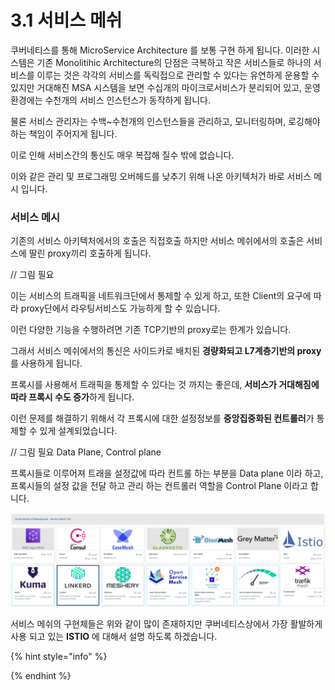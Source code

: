 # 3.1 서비스 메쉬

쿠버네티스를 통해 MicroService Architecture 를 보통 구현 하게 됩니다. 이러한 시스템은 기존 Monolitihic Architecture의 단점은 극복하고 작은 서비스들로 하나의 서비스를 이루는 것은 각각의 서비스를 독릭접으로 관리할 수 있다는 유연하게 운용할 수 있지만 거대해진 MSA 시스템을 보면 수십개의 마이크로서비스가 분리되어 있고, 운영환경에는 수천개의 서비스 인스턴스가 동작하게 됩니다.

물론 서비스 관리자는 수백\~수천개의 인스턴스들을 관리하고, 모니터링하며, 로깅해야 하는 책임이 주어지게 됩니다.

이로 인해 서비스간의 통신도 매우 복잡해 질수 밖에 없습니다.&#x20;

이와 같은 관리 및 프로그래밍 오버헤드를 낮추기 위해 나온 아키텍처가 바로 서비스 메시 입니다.



### 서비스 메시

&#x20;기존의 서비스 아키텍처에서의 호출은 직접호출 하지만 서비스 메쉬에서의 호출은 서비스에 딸린 proxy끼리 호출하게 됩니다.

// 그림 필요



이는 서비스의 트래픽을 네트워크단에서 통제할 수 있게 하고, 또한 Client의 요구에 따라 proxy단에서 라우팅서비스도 가능하게 할 수 있습니다.

이런 다양한 기능을 수행하려면 기존 TCP기반의 proxy로는 한계가 있습니다.

그래서 서비스 메쉬에서의 통신은 사이드카로 배치된 **경량화되고 L7계층기반의 proxy** 를 사용하게 됩니다.

프록시를 사용해서 트래픽을 통제할 수 있다는 것 까지는 좋은데, **서비스가 거대해짐에 따라 프록시 수도 증가**하게 됩니다.

이런 문제를 해결하기 위해서 각 프록시에 대한 설정정보를 **중앙집중화된 컨트롤러**가 통제할 수 있게 설계되었습니다.

// 그림 필요 Data Plane, Control plane



프록시들로 이루어져 트래을 설정값에 따라 컨트롤 하는 부분을 Data plane 이라 하고, 프록시들의 설정 값을 전달 하고 관리 하는 컨트롤러 역할을 Control Plane 이라고 합니다.

![다양한 서비스 메쉬들](../../.gitbook/assets/image.png)

&#x20;서비스 메쉬의 구현체들은 위와 같이 많이 존재하지만 쿠버네티스상에서 가장 활발하게 사용 되고 있는 **ISTIO** 에 대해서 설명 하도록 하겠습니다.

{% hint style="info" %}

{% endhint %}
